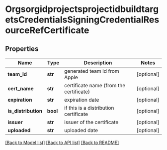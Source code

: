 # OrgsorgidprojectsprojectidbuildtargetsCredentialsSigningCredentialResourceRefCertificate

## Properties
Name | Type | Description | Notes
------------ | ------------- | ------------- | -------------
**team_id** | **str** | generated team id from Apple | [optional] 
**cert_name** | **str** | certificate name (from the certificate) | [optional] 
**expiration** | **str** | expiration date | [optional] 
**is_distribution** | **bool** | if this is a distribution certificate | [optional] 
**issuer** | **str** | issuer of the certificate | [optional] 
**uploaded** | **str** | uploaded date | [optional] 

[[Back to Model list]](../README.md#documentation-for-models) [[Back to API list]](../README.md#documentation-for-api-endpoints) [[Back to README]](../README.md)

